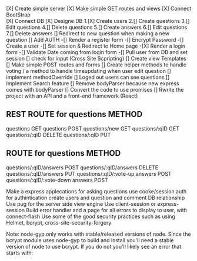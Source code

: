 [X] Create simple server
[X] Make simple GET routes and views
[X] Connect BootStrap  
[X] Connect DB
[X] Designe DB 1.[X] Create users
2.[] Create questions
3.[] Edit questions
4.[] Delete questions
5.[] Create answers
6.[] Edit questions
7.[] Delete answers
[] Redirect to new question when making a new question
[] Add AUTH
-[] Render a register form
-[] Encrypt Password
-[] Create a user
-[] Set session & Redirect to Home page -[X] Render a login form
-[] Validate Date coming from login form
-[] Pull user from DB and set session
[] check for input (Cross Site Scpripting)
[] Create view Templates
[] Make simple POST routes and forms
[] Create helper methods to handle voting / a method to handle timeupdating when user edit question
[] implement methodOverride
[] Loged out users can see questions
[] Implement Search feature
[] Remove bodyParser because new express comes with bodyParser
[] Convert the code to use promises
[] Rwrite the project with an API and a front-end framework (React)

## REST ROUTE for questions METHOD

questions GET
questions POST
questions/new GET
questions/:qID GET
questions/:qID DELETE
questions/:qID PUT

## ROUTE for questions METHOD

questions/:qID/answers POST
questions/:qID/answers DELETE
questions/:qID/answers PUT
questions/:qID/:vote-up answers POST
questions/:qID/:vote-down answers POST

<!-- just Some ideas -->

Make a express applecations for asking questions
use cooke/session auth for authintication
create users and question and comment DB relationship
Use pug for the server side view engine
Use client-session or express-session
Build error handler and a page for all errors to display to user, with connect-flash
Use some of the good security practices such as using Helmet, bcrypt, cross-site-security-forgery

Note: node-gyp only works with stable/released versions of node. Since the bcrypt module uses node-gyp to build and install
you'll need a stable version of node to use bcrypt. If you do not you'll likely see an error that starts with:
